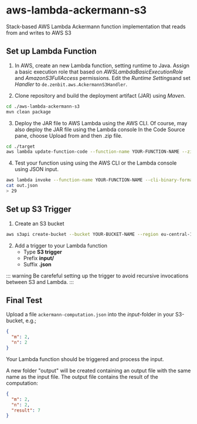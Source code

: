 # aws-lambda-ackermann-s3
Stack-based AWS Lambda Ackermann function implementation that reads from and writes to AWS S3

## Set up Lambda Function 

1. In AWS, create an new Lambda function, setting runtime to Java. Assign a basic execution role that based on *AWSLambdaBasicExecutionRole* and *AmazonS3FullAccess* permissions. Edit the *Runtime Settings*and set *Handler* to `de.zenbit.aws.AckermannS3Handler`. 

2. Clone repository and build the deployment artifact (JAR) using *Maven*.

```bash
cd ./aws-lambda-ackermann-s3
mvn clean package
```

3. Deploy the JAR file to AWS Lambda using the AWS CLI. Of course, may also deploy the JAR file using the Lambda console In the Code Source pane, choose Upload from and then .zip file.

```bash
cd ./target
aws lambda update-function-code --function-name YOUR-FUNCTION-NAME --zip-file fileb://aws-lambda-ackermann-s3-0.0.1-SNAPSHOT.jar
```

4. Test your function using using the AWS CLI or the Lambda console using JSON input.

```bash
aws lambda invoke --function-name YOUR-FUNCTION-NAME --cli-binary-format raw-in-base64-out --payload '{"m":3,"n":2}' out.json
cat out.json
> 29
```

## Set up S3 Trigger

1. Create an S3 bucket

```bash
aws s3api create-bucket --bucket YOUR-BUCKET-NAME --region eu-central-1 --create-bucket-configuration LocationConstraint=eu-central-1
```

2. Add a trigger to your Lambda function
    * Type **S3 trigger**
    * Prefix **input/**
    * Suffix **.json**

::: warning
Be carefeful setting up the trigger to avoid recursive invocations between S3 and Lambda.
:::

## Final Test

Upload a file `ackermann-computation.json` into the *input*-folder in your S3-bucket, e.g.;

```json
{
  "m": 2,
  "n": 2
}
```

Your Lambda function should be triggered and process the input.

A new folder "output" will be created containing an output file with the same name as the input file. The output file contains the result of the computation:

```json
{
  "m": 2,
  "n": 2,
  "result": 7
}
```
